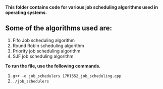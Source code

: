**This folder contains code for various job scheduling algorithms used in operating systems.**
## Some of the algorithms used are:
1. Fifo Job scheduling algorithm
2. Round Robin scheduling algorithm
3. Priority job scheduling algorithm
4. SJF job scheduling algorithm

**To run the file, use the following commands.** 
1. `g++ -o job_schedulers 17MI552_job_scheduling.cpp`
1. `./job_schedulers`
